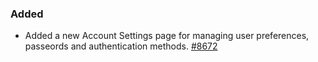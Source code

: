### Added
- Added a new Account Settings page for managing user preferences, passeords and authentication methods. [#8672](https://github.com/scalableminds/webknossos/pull/8672)
